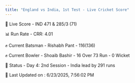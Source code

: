 ```yaml
---
title: "England vs India, 1st Test - Live Cricket Score"
---
```


🔴 Live Score - IND 471 & 285/3 (71)  

📊 Run Rate - CRR: 4.01  

✊ Current Batsman - Rishabh Pant - 116(136)  

✊ Current Bowler - Shoaib Bashir - 16 Over 73 Run - 0 Wicket  

📑 Status - Day 4: 2nd Session - India lead by 291 runs

📝 Last Updated on : 6/23/2025, 7:56:02 PM  

